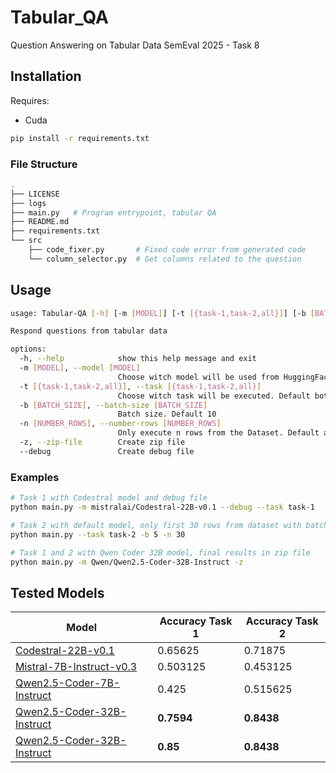 # Tabular_QA

Question Answering on Tabular Data SemEval 2025 - Task 8

## Installation

Requires:

- Cuda

```bash
pip install -r requirements.txt
```

### File Structure

```bash
.
├── LICENSE
├── logs
├── main.py   # Program entrypoint, tabular QA
├── README.md
├── requirements.txt
└── src
    ├── code_fixer.py       # Fixed code error from generated code
    └── column_selector.py  # Get columns related to the question
```

## Usage

```bash
usage: Tabular-QA [-h] [-m [MODEL]] [-t [{task-1,task-2,all}]] [-b [BATCH_SIZE]] [-n [NUMBER_ROWS]] [-z] [--debug]

Respond questions from tabular data

options:
  -h, --help            show this help message and exit
  -m [MODEL], --model [MODEL]
                        Choose witch model will be used from HuggingFace. Default Mistral 7B Instruct
  -t [{task-1,task-2,all}], --task [{task-1,task-2,all}]
                        Choose witch task will be executed. Default both task (all)
  -b [BATCH_SIZE], --batch-size [BATCH_SIZE]
                        Batch size. Default 10
  -n [NUMBER_ROWS], --number-rows [NUMBER_ROWS]
                        Only execute n rows from the Dataset. Default all rows
  -z, --zip-file        Create zip file
  --debug               Create debug file
```

### Examples

```bash
# Task 1 with Codestral model and debug file
python main.py -m mistralai/Codestral-22B-v0.1 --debug --task task-1
```

```bash
# Task 2 with default model, only first 30 rows from dataset with batch size 5
python main.py --task task-2 -b 5 -n 30
```

```bash
# Task 1 and 2 with Qwen Coder 32B model, final results in zip file
python main.py -m Qwen/Qwen2.5-Coder-32B-Instruct -z
```

## Tested Models

| Model | Accuracy Task 1 | Accuracy Task 2 |
| ----- | --------------- |---------------- |
| [Codestral-22B-v0.1](https://huggingface.co/mistralai/Codestral-22B-v0.1) | 0.65625 | 0.71875 |
| [Mistral-7B-Instruct-v0.3](https://huggingface.co/mistralai/Mistral-7B-Instruct-v0.3) | 0.503125 | 0.453125 |
| [Qwen2.5-Coder-7B-Instruct](https://huggingface.co/Qwen/Qwen2.5-Coder-7B-Instruct) | 0.425 | 0.515625 |
| [Qwen2.5-Coder-32B-Instruct](https://huggingface.co/Qwen/Qwen2.5-Coder-32B-Instruct) | **0.7594** | **0.8438** |
| [Qwen2.5-Coder-32B-Instruct](https://huggingface.co/Qwen/Qwen2.5-Coder-32B-Instruct) | **0.85** | **0.8438** |
